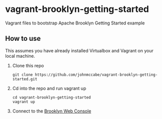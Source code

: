 # vagrant-brooklyn-getting-started
Vagrant files to bootstrap Apache Brooklyn Getting Started example

## How to use

This assumes you have already installed Virtualbox and Vagrant on your local machine.

1. Clone this repo

    ```
    git clone https://github.com/johnmccabe/vagrant-brooklyn-getting-started.git
    ```

2. Cd into the repo and run vagrant up

    ```
    cd vagrant-brooklyn-getting-started
    vagrant up
    ```

3. Connect to the [Brooklyn Web Console](http://localhost:8081/)
